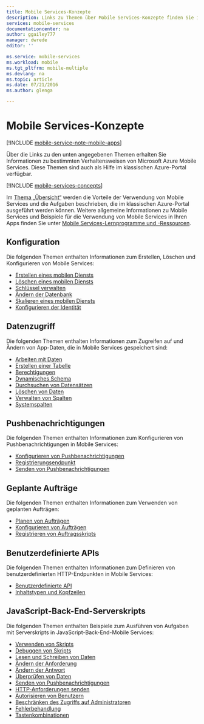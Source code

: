 ```yaml
---
title: Mobile Services-Konzepte
description: Links zu Themen über Mobile Services-Konzepte finden Sie in der Hilfe im klassischen Azure-Portal.
services: mobile-services
documentationcenter: na
author: ggailey777
manager: dwrede
editor: ''

ms.service: mobile-services
ms.workload: mobile
ms.tgt_pltfrm: mobile-multiple
ms.devlang: na
ms.topic: article
ms.date: 07/21/2016
ms.author: glenga

---
```

# Mobile Services-Konzepte
[!INCLUDE [mobile-service-note-mobile-apps](../../includes/mobile-services-note-mobile-apps.md)]

Über die Links zu den unten angegebenen Themen erhalten Sie Informationen zu bestimmten Verhaltensweisen von Microsoft Azure Mobile Services. Diese Themen sind auch als Hilfe im klassischen Azure-Portal verfügbar.

[!INCLUDE [mobile-services-concepts](../../includes/mobile-services-concepts.md)]

Im [Thema „Übersicht“](https://msdn.microsoft.com/library/azure/jj193167.aspx) werden die Vorteile der Verwendung von Mobile Services und die Aufgaben beschrieben, die im klassischen Azure-Portal ausgeführt werden können. Weitere allgemeine Informationen zu Mobile Services und Beispiele für die Verwendung von Mobile Services in Ihren Apps finden Sie unter [Mobile Services-Lernprogramme und -Ressourcen](https://azure.microsoft.com/documentation/services/mobile-services/).

## Konfiguration
Die folgenden Themen enthalten Informationen zum Erstellen, Löschen und Konfigurieren von Mobile Services:

* [Erstellen eines mobilen Diensts](https://msdn.microsoft.com/library/azure/jj193169.aspx)
* [Löschen eines mobilen Diensts](https://msdn.microsoft.com/library/azure/jj193173.aspx)
* [Schlüssel verwalten](https://msdn.microsoft.com/library/azure/jj193164.aspx)
* [Ändern der Datenbank](https://msdn.microsoft.com/library/azure/jj193170.aspx)
* [Skalieren eines mobilen Diensts](https://msdn.microsoft.com/library/azure/jj193178.aspx)
* [Konfigurieren der Identität](https://msdn.microsoft.com/library/azure/jj591527.aspx)

## Datenzugriff
Die folgenden Themen enthalten Informationen zum Zugreifen auf und Ändern von App-Daten, die in Mobile Services gespeichert sind:

* [Arbeiten mit Daten](https://msdn.microsoft.com/library/azure/jj631634.aspx)
* [Erstellen einer Tabelle](https://msdn.microsoft.com/library/azure/jj193162.aspx)
* [Berechtigungen](https://msdn.microsoft.com/library/azure/jj193161.aspx)
* [Dynamisches Schema](https://msdn.microsoft.com/library/azure/jj193175.aspx)
* [Durchsuchen von Datensätzen](https://msdn.microsoft.com/library/azure/jj193171.aspx)
* [Löschen von Daten](https://msdn.microsoft.com/library/azure/jj908633.aspx)
* [Verwalten von Spalten](https://msdn.microsoft.com/library/azure/jj193177.aspx)
* [Systemspalten](https://msdn.microsoft.com/library/azure/dn518225.aspx)

## Pushbenachrichtigungen
Die folgenden Themen enthalten Informationen zum Konfigurieren von Pushbenachrichtigungen in Mobile Services:

* [Konfigurieren von Pushbenachrichtigungen](https://msdn.microsoft.com/library/azure/jj591526.aspx)
* [Registrierungsendpunkt](https://msdn.microsoft.com/library/azure/dn771685.aspx)
* [Senden von Pushbenachrichtigungen](https://msdn.microsoft.com/library/azure/jj631630.aspx)

## Geplante Aufträge
Die folgenden Themen enthalten Informationen zum Verwenden von geplanten Aufträgen:

* [Planen von Aufträgen](https://msdn.microsoft.com/library/azure/jj860528.aspx)
* [Konfigurieren von Aufträgen](https://msdn.microsoft.com/library/azure/jj899833.aspx)
* [Registrieren von Auftragsskripts](https://msdn.microsoft.com/library/azure/jj899832.aspx)

## Benutzerdefinierte APIs
Die folgenden Themen enthalten Informationen zum Definieren von benutzerdefinierten HTTP-Endpunkten in Mobile Services:

* [Benutzerdefinierte API](https://msdn.microsoft.com/library/azure/dn280974.aspx)
* [Inhaltstypen und Kopfzeilen](https://msdn.microsoft.com/library/azure/dn303369.aspx)

## JavaScript-Back-End-Serverskripts
Die folgenden Themen enthalten Beispiele zum Ausführen von Aufgaben mit Serverskripts in JavaScript-Back-End-Mobile Services:

* [Verwenden von Skripts](https://msdn.microsoft.com/library/azure/jj193174.aspx)
* [Debuggen von Skripts](https://msdn.microsoft.com/library/azure/jj631636.aspx)
* [Lesen und Schreiben von Daten](https://msdn.microsoft.com/library/azure/jj631640.aspx)
* [Ändern der Anforderung](https://msdn.microsoft.com/library/azure/jj631635.aspx)
* [Ändern der Antwort](https://msdn.microsoft.com/library/azure/jj631631.aspx)
* [Überprüfen von Daten](https://msdn.microsoft.com/library/azure/jj631638.aspx)
* [Senden von Pushbenachrichtigungen](https://msdn.microsoft.com/library/azure/jj631630.aspx)
* [HTTP-Anforderungen senden](https://msdn.microsoft.com/library/azure/jj631641.aspx)
* [Autorisieren von Benutzern](https://msdn.microsoft.com/library/azure/jj631637.aspx)
* [Beschränken des Zugriffs auf Administratoren](https://msdn.microsoft.com/library/azure/jj712649.aspx)
* [Fehlerbehandlung](https://msdn.microsoft.com/library/azure/jj631632.aspx)
* [Tastenkombinationen](https://msdn.microsoft.com/library/azure/jj552469.aspx)

<!---HONumber=AcomDC_0727_2016-->